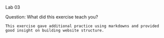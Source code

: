 Lab 03

Question: What did this exercise teach you?

    This exercise gave additional practice using markdowns and provided good insight on building website structure.